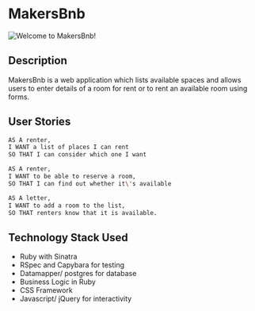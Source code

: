 # MakersBnb

![Welcome to MakersBnb!](https://github.com/charmalt/makersbnb/blob/master/public/makersbnb-screenshot.png "Welcome to MakersBnb!")


## Description
MakersBnb is a web application which lists available spaces and allows users to enter details of a room for rent or to rent an available room using forms.

## User Stories
```sh
AS A renter,
I WANT a list of places I can rent
SO THAT I can consider which one I want

AS A renter,
I WANT to be able to reserve a room,
SO THAT I can find out whether it\'s available

AS A letter,
I WANT to add a room to the list,
SO THAT renters know that it is available.
```
## Technology Stack Used
- Ruby with Sinatra
- RSpec and Capybara for testing
- Datamapper/ postgres for database
- Business Logic in Ruby
- CSS Framework
- Javascript/ jQuery for interactivity
